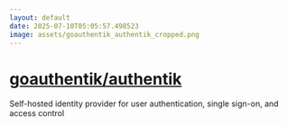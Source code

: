 ```yaml
---
layout: default
date: 2025-07-10T05:05:57.498523
image: assets/goauthentik_authentik_cropped.png
---
```


# [goauthentik/authentik](https://github.com/goauthentik/authentik)

Self-hosted identity provider for user authentication, single sign-on, and access control
